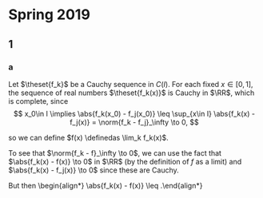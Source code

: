 # Spring 2019

## 1

### a

Let $\theset{f_k}$ be  a Cauchy sequence in $C(I)$.
For each fixed $x\in [0, 1]$, the sequence of real numbers $\theset{f_k(x)}$ is Cauchy in $\RR$, which is complete, since
$$
x_0\in I \implies \abs{f_k(x_0) - f_j(x_0)} \leq \sup_{x\in I} \abs{f_k(x) - f_j(x)} = \norm{f_k - f_j}_\infty \to 0,
$$

so we can define $f(x) \definedas \lim_k f_k(x)$.

To see that $\norm{f_k - f}_\infty \to 0$, we can use the fact that $\abs{f_k(x) - f(x)} \to 0$ in $\RR$ (by the definition of $f$ as a limit) and $\abs{f_k(x) - f_j(x)} \to 0$ since these are Cauchy.

But then
\begin{align*}
\abs{f_k(x) - f(x)} \leq 
.\end{align*}
